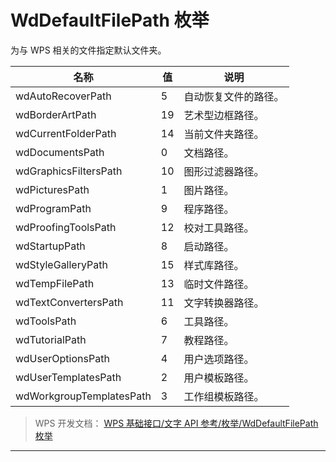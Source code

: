 # WdDefaultFilePath 枚举

为与 WPS 相关的文件指定默认文件夹。

| 名称                     | 值  | 说明                 |
|--------------------------|-----|----------------------|
| wdAutoRecoverPath        | 5   | 自动恢复文件的路径。 |
| wdBorderArtPath          | 19  | 艺术型边框路径。     |
| wdCurrentFolderPath      | 14  | 当前文件夹路径。     |
| wdDocumentsPath          | 0   | 文档路径。           |
| wdGraphicsFiltersPath    | 10  | 图形过滤器路径。     |
| wdPicturesPath           | 1   | 图片路径。           |
| wdProgramPath            | 9   | 程序路径。           |
| wdProofingToolsPath      | 12  | 校对工具路径。       |
| wdStartupPath            | 8   | 启动路径。           |
| wdStyleGalleryPath       | 15  | 样式库路径。         |
| wdTempFilePath           | 13  | 临时文件路径。       |
| wdTextConvertersPath     | 11  | 文字转换器路径。     |
| wdToolsPath              | 6   | 工具路径。           |
| wdTutorialPath           | 7   | 教程路径。           |
| wdUserOptionsPath        | 4   | 用户选项路径。       |
| wdUserTemplatesPath      | 2   | 用户模板路径。       |
| wdWorkgroupTemplatesPath | 3   | 工作组模板路径。     |

> WPS 开发文档： [WPS 基础接口/文字 API 参考/枚举/WdDefaultFilePath 枚举](https://qn.cache.wpscdn.cn/encs/doc/office_v19/topics/WPS%20%E5%9F%BA%E7%A1%80%E6%8E%A5%E5%8F%A3/%E6%96%87%E5%AD%97%20API%20%E5%8F%82%E8%80%83/%E6%9E%9A%E4%B8%BE/WdDefaultFilePath%20%E6%9E%9A%E4%B8%BE.html)

------------------------------------------------------------------------
